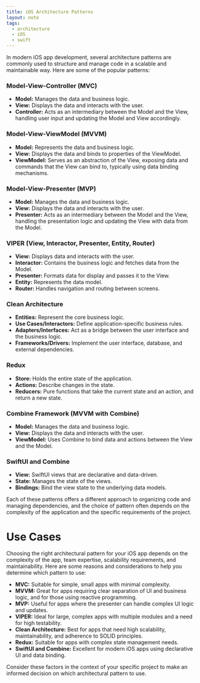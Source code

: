 ```yaml
---
title: iOS Architecture Patterns
layout: note
tags:
  - architecture
  - iOS
  - swift
---
```

In modern iOS app development, several architecture patterns are commonly used to structure and manage code in a scalable and maintainable way. Here are some of the popular patterns:

### Model-View-Controller (MVC)
- **Model:** Manages the data and business logic.
- **View:** Displays the data and interacts with the user.
- **Controller:** Acts as an intermediary between the Model and the View, handling user input and updating the Model and View accordingly.

### Model-View-ViewModel (MVVM)
- **Model:** Represents the data and business logic.
- **View:** Displays the data and binds to properties of the ViewModel.
- **ViewModel:** Serves as an abstraction of the View, exposing data and commands that the View can bind to, typically using data binding mechanisms.

### Model-View-Presenter (MVP)
- **Model:** Manages the data and business logic.
- **View:** Displays the data and interacts with the user.
- **Presenter:** Acts as an intermediary between the Model and the View, handling the presentation logic and updating the View with data from the Model.

### VIPER (View, Interactor, Presenter, Entity, Router)
- **View:** Displays data and interacts with the user.
- **Interactor:** Contains the business logic and fetches data from the Model.
- **Presenter:** Formats data for display and passes it to the View.
- **Entity:** Represents the data model.
- **Router:** Handles navigation and routing between screens.

### Clean Architecture
- **Entities:** Represent the core business logic.
- **Use Cases/Interactors:** Define application-specific business rules.
- **Adapters/Interfaces:** Act as a bridge between the user interface and the business logic.
- **Frameworks/Drivers:** Implement the user interface, database, and external dependencies.

### Redux
- **Store:** Holds the entire state of the application.
- **Actions:** Describe changes in the state.
- **Reducers:** Pure functions that take the current state and an action, and return a new state.

### Combine Framework (MVVM with Combine)
- **Model:** Manages the data and business logic.
- **View:** Displays the data and interacts with the user.
- **ViewModel:** Uses Combine to bind data and actions between the View and the Model.

### SwiftUI and Combine
- **View:** SwiftUI views that are declarative and data-driven.
- **State:** Manages the state of the views.
- **Bindings:** Bind the view state to the underlying data models.

Each of these patterns offers a different approach to organizing code and managing dependencies, and the choice of pattern often depends on the complexity of the application and the specific requirements of the project.

# Use Cases

Choosing the right architectural pattern for your iOS app depends on the complexity of the app, team expertise, scalability requirements, and maintainability. Here are some reasons and considerations to help you determine which pattern to use:

- **MVC:** Suitable for simple, small apps with minimal complexity.
- **MVVM:** Great for apps requiring clear separation of UI and business logic, and for those using reactive programming.
- **MVP:** Useful for apps where the presenter can handle complex UI logic and updates.
- **VIPER:** Ideal for large, complex apps with multiple modules and a need for high testability.
- **Clean Architecture:** Best for apps that need high scalability, maintainability, and adherence to SOLID principles.
- **Redux:** Suitable for apps with complex state management needs.
- **SwiftUI and Combine:** Excellent for modern iOS apps using declarative UI and data binding.

Consider these factors in the context of your specific project to make an informed decision on which architectural pattern to use.
